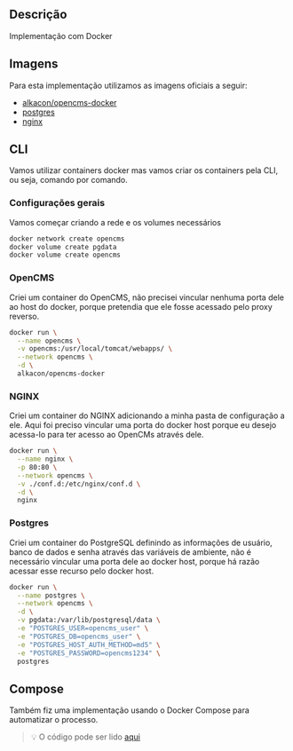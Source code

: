 ## Descrição
Implementação com Docker

## Imagens
Para esta implementação utilizamos as imagens oficiais a seguir:

- [alkacon/opencms-docker](alkacon/opencms-docker)
- [postgres](https://hub.docker.com/_/postgres)
- [nginx](https://hub.docker.com/_/nginx)

## CLI

Vamos utilizar containers docker mas vamos criar os containers pela CLI, ou seja,
comando por comando.

### Configurações gerais

Vamos começar criando a rede e os volumes necessários
```bash
docker network create opencms 
docker volume create pgdata 
docker volume create opencms 
```

### OpenCMS
Criei um container do OpenCMS, não precisei vincular nenhuma porta dele
ao host do docker, porque pretendia que ele fosse acessado pelo proxy reverso. 

```bash
docker run \
  --name opencms \
  -v opencms:/usr/local/tomcat/webapps/ \
  --network opencms \
  -d \
  alkacon/opencms-docker
```

### NGINX
Criei um container do NGINX adicionando a minha pasta de configuração a ele.
Aqui foi preciso vincular uma porta do docker host porque eu desejo acessa-lo
para ter acesso ao OpenCMs através dele.

```bash
docker run \
  --name nginx \
  -p 80:80 \
  --network opencms \
  -v ./conf.d:/etc/nginx/conf.d \
  -d \
  nginx
```
### Postgres
Criei um container do PostgreSQL definindo as informações de usuário, banco de dados e senha através das variáveis de ambiente, não é necessário vincular uma porta dele ao
docker host, porque há razão acessar esse recurso pelo docker host.

```bash
docker run \
  --name postgres \
  --network opencms \
  -d \
  -v pgdata:/var/lib/postgresql/data \
  -e "POSTGRES_USER=opencms_user" \
  -e "POSTGRES_DB=opencms_user" \
  -e "POSTGRES_HOST_AUTH_METHOD=md5" \
  -e "POSTGRES_PASSWORD=opencms1234" \
  postgres
```

## Compose
Também fiz uma implementação usando o Docker Compose para automatizar o processo.
>:bulb: O código pode ser lido [aqui](./compose.yaml)




